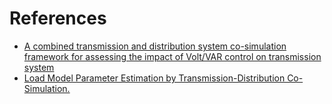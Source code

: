 # References

* [A combined transmission and distribution system co-simulation framework for assessing the impact of Volt/VAR control on transmission system](https://ieeexplore.ieee.org/document/8274633)
* [Load Model Parameter Estimation by Transmission-Distribution Co-Simulation.](https://ieeexplore.ieee.org/document/8442939)
